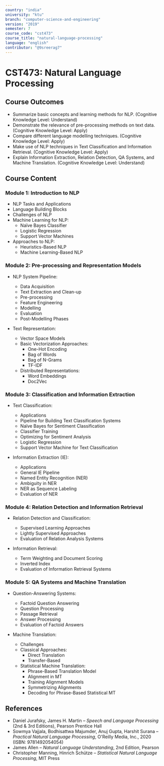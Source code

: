 ```yaml
---
country: "india"
university: "ktu"
branch: "computer-science-and-engineering"
version: "2019"
semester: 7
course_code: "cst473"
course_title: "natural-language-processing"
language: "english"
contributor: "@9sreerag7"
---
```


# CST473: Natural Language Processing

## Course Outcomes

* Summarize basic concepts and learning methods for NLP. (Cognitive Knowledge Level: Understand)  
* Demonstrate the relevance of pre-processing methods on text data. (Cognitive Knowledge Level: Apply)  
* Compare different language modelling techniques. (Cognitive Knowledge Level: Apply)  
* Make use of NLP techniques in Text Classification and Information Retrieval. (Cognitive Knowledge Level: Apply)  
* Explain Information Extraction, Relation Detection, QA Systems, and Machine Translation. (Cognitive Knowledge Level: Understand)  

## Course Content

### Module 1: Introduction to NLP

* NLP Tasks and Applications  
* Language Building Blocks  
* Challenges of NLP  
* Machine Learning for NLP:  
  - Naïve Bayes Classifier  
  - Logistic Regression  
  - Support Vector Machines  
* Approaches to NLP:  
  - Heuristics-Based NLP  
  - Machine Learning-Based NLP  

### Module 2: Pre-processing and Representation Models

* NLP System Pipeline:  
  - Data Acquisition  
  - Text Extraction and Clean-up  
  - Pre-processing  
  - Feature Engineering  
  - Modelling  
  - Evaluation  
  - Post-Modelling Phases  

* Text Representation:  
  - Vector Space Models  
  - Basic Vectorization Approaches:  
    - One-Hot Encoding  
    - Bag of Words  
    - Bag of N-Grams  
    - TF-IDF  
  - Distributed Representations:  
    - Word Embeddings  
    - Doc2Vec  

### Module 3: Classification and Information Extraction

* Text Classification:  
  - Applications  
  - Pipeline for Building Text Classification Systems  
  - Naïve Bayes for Sentiment Classification  
  - Classifier Training  
  - Optimizing for Sentiment Analysis  
  - Logistic Regression  
  - Support Vector Machine for Text Classification  

* Information Extraction (IE):  
  - Applications  
  - General IE Pipeline  
  - Named Entity Recognition (NER)  
  - Ambiguity in NER  
  - NER as Sequence Labeling  
  - Evaluation of NER  

### Module 4: Relation Detection and Information Retrieval

* Relation Detection and Classification:  
  - Supervised Learning Approaches  
  - Lightly Supervised Approaches  
  - Evaluation of Relation Analysis Systems  

* Information Retrieval:  
  - Term Weighting and Document Scoring  
  - Inverted Index  
  - Evaluation of Information Retrieval Systems  

### Module 5: QA Systems and Machine Translation

* Question-Answering Systems:  
  - Factoid Question Answering  
  - Question Processing  
  - Passage Retrieval  
  - Answer Processing  
  - Evaluation of Factoid Answers  

* Machine Translation:  
  - Challenges  
  - Classical Approaches:  
    - Direct Translation  
    - Transfer-Based  
  - Statistical Machine Translation:  
    - Phrase-Based Translation Model  
    - Alignment in MT  
    - Training Alignment Models  
    - Symmetrizing Alignments  
    - Decoding for Phrase-Based Statistical MT  

## References

* Daniel Jurafsky, James H. Martin – *Speech and Language Processing* (2nd & 3rd Editions), Pearson Prentice Hall  
* Sowmya Vajjala, Bodhisattwa Majumder, Anuj Gupta, Harshit Surana – *Practical Natural Language Processing*, O'Reilly Media, Inc., 2020 (ISBN: 9781492054054)  
* James Allen – *Natural Language Understanding*, 2nd Edition, Pearson  
* Christopher Manning, Hinrich Schütze – *Statistical Natural Language Processing*, MIT Press  
